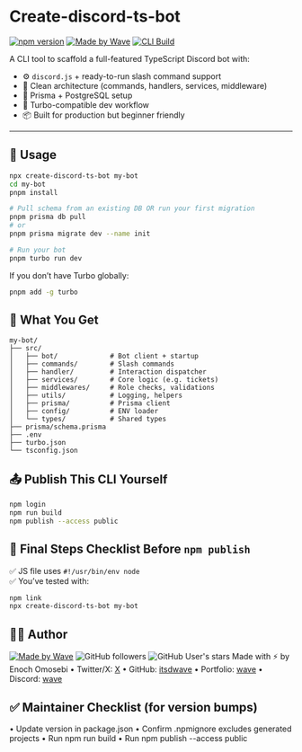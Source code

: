 # Create-discord-ts-bot

[![npm version](https://img.shields.io/npm/v/create-discord-ts-bot.svg)](https://www.npmjs.com/package/create-discord-ts-bot)
[![Made by Wave](https://img.shields.io/badge/made%20by-wave-8a2be2)](https://wavedidwhat.xyz)
[![CLI Build](https://github.com/enochthedev/create-discord-ts-bot/actions/workflows/cli-check.yml/badge.svg)](https://github.com/your-username/create-discord-ts-bot/actions)

A CLI tool to scaffold a full-featured TypeScript Discord bot with:

- ⚙️ `discord.js` + ready-to-run slash command support  
- 🧠 Clean architecture (commands, handlers, services, middleware)  
- 🧱 Prisma + PostgreSQL setup  
- 🚀 Turbo-compatible dev workflow  
- 📦 Built for production but beginner friendly

---

## 🔧 Usage

```bash
npx create-discord-ts-bot my-bot
cd my-bot
pnpm install

# Pull schema from an existing DB OR run your first migration
pnpm prisma db pull
# or
pnpm prisma migrate dev --name init

# Run your bot
pnpm turbo run dev
```

If you don’t have Turbo globally:

``` bash
pnpm add -g turbo
```

## 📁 What You Get

```plaintext
my-bot/
├── src/
│   ├── bot/             # Bot client + startup
│   ├── commands/        # Slash commands
│   ├── handler/         # Interaction dispatcher
│   ├── services/        # Core logic (e.g. tickets)
│   ├── middlewares/     # Role checks, validations
│   ├── utils/           # Logging, helpers
│   ├── prisma/          # Prisma client
│   ├── config/          # ENV loader
│   └── types/           # Shared types
├── prisma/schema.prisma
├── .env
├── turbo.json
└── tsconfig.json
```

## 📤 Publish This CLI Yourself

```bash
npm login
npm run build
npm publish --access public
```

## 🚀 Final Steps Checklist Before `npm publish`

✅ JS file uses `#!/usr/bin/env node`  
✅ You’ve tested with:

```bash
npm link
npx create-discord-ts-bot my-bot
```

## 🧑‍💻 Author

[![Made by Wave](https://img.shields.io/badge/made%20by-wave-8a2be2)](https://wavedidwhat.xyz)
![GitHub followers](https://img.shields.io/github/followers/Enochthedev?style=social)
![GitHub User's stars](https://img.shields.io/github/stars/Enochthedev?style=social)
Made with ⚡ by Enoch Omosebi
   • Twitter/X: [X](https://x.com/wavedidwhat)
   • GitHub: [itsdwave](https://github.com/Enochthedev)
   • Portfolio: [wave](https://wavedidwhat.xyz)
   • Discord: [wave](https://discord.gg/._.wave)

## ✅ Maintainer Checklist (for version bumps)

 • Update version in package.json
 • Confirm .npmignore excludes generated projects
 • Run npm run build
 • Run npm publish --access public
